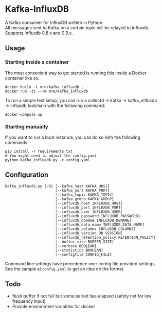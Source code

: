 Kafka-InfluxDB
==============

A Kafka consumer for InfluxDB written in Python.  
All messages sent to Kafka on a certain topic will be relayed to Influxdb.
Supports Influxdb 0.8.x and 0.9.x.

## Usage

### Starting inside a container

The most convenient way to get started is running this inside a Docker container like so:

    docker build -t mre/kafka_influxdb .
    docker run -it --rm mre/kafka_influxdb

To run a simple test setup, you can run a collectd -> kafka -> kafka_influxdb -> influxdb toolchain with the following command:

    docker-compose up

### Starting manually

If you want to run a local instance, you can do so with the following commands:

    pip install -r requirements.txt
    # You might need to adjust the config.yaml
    python kafka_influxdb.py -c config.yaml


## Configuration

    kafka_influxdb.py [-h] [--kafka_host KAFKA_HOST]
                           [--kafka_port KAFKA_PORT]
                           [--kafka_topic KAFKA_TOPIC]
                           [--kafka_group KAFKA_GROUP]
                           [--influxdb_host INFLUXDB_HOST]
                           [--influxdb_port INFLUXDB_PORT]
                           [--influxdb_user INFLUXDB_USER]
                           [--influxdb_password INFLUXDB_PASSWORD]
                           [--influxdb_dbname INFLUXDB_DBNAME]
                           [--influxdb_data_name INFLUXDB_DATA_NAME]
                           [--influxdb_columns INFLUXDB_COLUMNS]
                           [--influxdb_version DB_VERSION]
                           [--influxdb_retention_policy RETENTION_POLICY]
                           [--buffer_size BUFFER_SIZE]
                           [--verbose BOOLEAN]
                           [--statistics BOOLEAN]
                           [--configfile CONFIG_FILE]

Command line settings have precedence over config file provided settings. See the sample at `config.yaml` to get an idea on the format.

## Todo
* flush buffer if not full but some period has elapsed (safety net for low frequency input)
* Provide environment variables for docker
